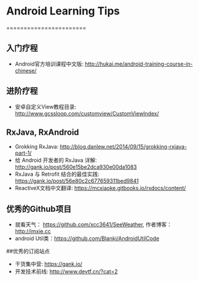 # Android Learning Tips
=======================
##		入门疗程
*	Android官方培训课程中文版: <http://hukai.me/android-training-course-in-chinese/>


## 	进阶疗程
*	安卓自定义View教程目录: <http://www.gcssloop.com/customview/CustomViewIndex/>

##		RxJava, RxAndroid
 * Grokking RxJava: <http://blog.danlew.net/2014/09/15/grokking-rxjava-part-1/>
 * 给 Android 开发者的 RxJava 详解: <http://gank.io/post/560e15be2dca930e00da1083>
 * RxJava 与 Retrofit 结合的最佳实践: <https://gank.io/post/56e80c2c677659311bed9841>
 *  ReactiveX文档中文翻译: <https://mcxiaoke.gitbooks.io/rxdocs/content/>

##	优秀的Github项目
*	就看天气： <https://github.com/xcc3641/SeeWeather>, 作者博客：<http://imxie.cc>
*  android Util类：<https://github.com/Blankj/AndroidUtilCode>	

##优秀的订阅站点
*	干货集中营: <https://gank.io/>
* 	开发技术前线: <http://www.devtf.cn/?cat=2>

